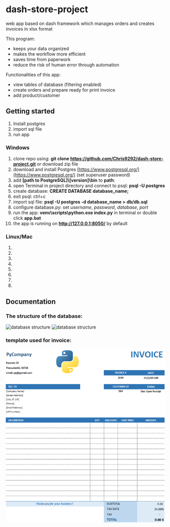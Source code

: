 # dash-store-project
web app based on dash framework which manages orders and creates invoices in xlsx format

This program:
- keeps your data organized
- makes the workflow more efficient
- saves time from paperwork
- reduce the risk of human error through automation

Functionalities of this app:
- view tables of database (filtering enabled)
- create orders and prepare ready for print invoice
- add product/customer

## Getting started
1. Install postgres
2. import sql file
3. run app

### Windows

1. clone repo using: **git clone https://github.com/Chris9292/dash-store-project.git** or download zip file
2. download and install Postgres [https://www.postgresql.org/](https://www.postgresql.org/) (set superuser password)
3. add **[path to PostgreSQL]\\[version]\bin** to **path**: 
4. open Terminal in project directory and connect to psql: **psql -U postgres**
5. create database: **CREATE DATABASE database_name;**
6. exit psql: ctrl+c
7. import sql file: **psql -U postgres -d database_name > db/db.sql**
8. configure database.py: set _username_, _password_, _database_, _port_
9. run the app: **venv\scripts\python.exe index.py** in terminal or double click **app.bat**  
10. the app is running on **http://127.0.0.1:8050/** by default

### Linux/Mac

1.
2.
3.
4.
5.
6.
7.
8.

## Documentation

### The structure of the database:
![database structure](https://github.com/Chris9292/dash-store-project/tree/master/images/database_structure_dbeaver.png)
![database structure](https://github.com/Chris9292/dash-store-project/tree/master/images/database_structure_omni_db.png)


### template used for invoice:
![invoice](templates/invoice.png)
